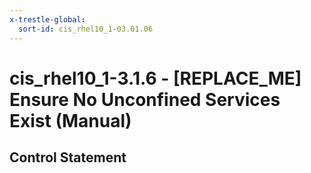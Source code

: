 ```yaml
---
x-trestle-global:
  sort-id: cis_rhel10_1-03.01.06
---
```


# cis_rhel10_1-3.1.6 - \[REPLACE_ME\] Ensure No Unconfined Services Exist (Manual)

## Control Statement
